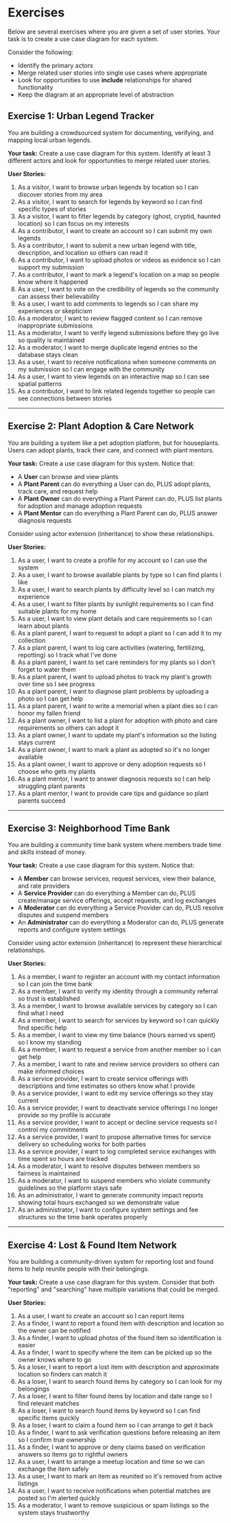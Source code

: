 # Exercises

Below are several exercises where you are given a set of user stories. Your task is to create a use case diagram for each system.

Consider the following:
- Identify the primary actors
- Merge related user stories into single use cases where appropriate
- Look for opportunities to use **include** relationships for shared functionality
- Keep the diagram at an appropriate level of abstraction

## Exercise 1: Urban Legend Tracker

You are building a crowdsourced system for documenting, verifying, and mapping local urban legends.

**Your task:** Create a use case diagram for this system. Identify at least 3 different actors and look for opportunities to merge related user stories.

**User Stories:**

1. As a visitor, I want to browse urban legends by location so I can discover stories from my area
2. As a visitor, I want to search for legends by keyword so I can find specific types of stories
3. As a visitor, I want to filter legends by category (ghost, cryptid, haunted location) so I can focus on my interests
4. As a contributor, I want to create an account so I can submit my own legends
5. As a contributor, I want to submit a new urban legend with title, description, and location so others can read it
6. As a contributor, I want to upload photos or videos as evidence so I can support my submission
7. As a contributor, I want to mark a legend's location on a map so people know where it happened
8. As a user, I want to vote on the credibility of legends so the community can assess their believability
9. As a user, I want to add comments to legends so I can share my experiences or skepticism
10. As a moderator, I want to review flagged content so I can remove inappropriate submissions
11. As a moderator, I want to verify legend submissions before they go live so quality is maintained
12. As a moderator, I want to merge duplicate legend entries so the database stays clean
13. As a user, I want to receive notifications when someone comments on my submission so I can engage with the community
14. As a user, I want to view legends on an interactive map so I can see spatial patterns
15. As a contributor, I want to link related legends together so people can see connections between stories

---

## Exercise 2: Plant Adoption & Care Network

You are building a system like a pet adoption platform, but for houseplants. Users can adopt plants, track their care, and connect with plant mentors.

**Your task:** Create a use case diagram for this system. Notice that:
- A **User** can browse and view plants
- A **Plant Parent** can do everything a User can do, PLUS adopt plants, track care, and request help
- A **Plant Owner** can do everything a Plant Parent can do, PLUS list plants for adoption and manage adoption requests
- A **Plant Mentor** can do everything a Plant Parent can do, PLUS answer diagnosis requests

Consider using actor extension (inheritance) to show these relationships.

**User Stories:**

1. As a user, I want to create a profile for my account so I can use the system
2. As a user, I want to browse available plants by type so I can find plants I like
3. As a user, I want to search plants by difficulty level so I can match my experience
4. As a user, I want to filter plants by sunlight requirements so I can find suitable plants for my home
5. As a user, I want to view plant details and care requirements so I can learn about plants
6. As a plant parent, I want to request to adopt a plant so I can add it to my collection
7. As a plant parent, I want to log care activities (watering, fertilizing, repotting) so I track what I've done
8. As a plant parent, I want to set care reminders for my plants so I don't forget to water them
9. As a plant parent, I want to upload photos to track my plant's growth over time so I see progress
10. As a plant parent, I want to diagnose plant problems by uploading a photo so I can get help
11. As a plant parent, I want to write a memorial when a plant dies so I can honor my fallen friend
12. As a plant owner, I want to list a plant for adoption with photo and care requirements so others can adopt it
13. As a plant owner, I want to update my plant's information so the listing stays current
14. As a plant owner, I want to mark a plant as adopted so it's no longer available
15. As a plant owner, I want to approve or deny adoption requests so I choose who gets my plants
16. As a plant mentor, I want to answer diagnosis requests so I can help struggling plant parents
17. As a plant mentor, I want to provide care tips and guidance so plant parents succeed

---

## Exercise 3: Neighborhood Time Bank

You are building a community time bank system where members trade time and skills instead of money.

**Your task:** Create a use case diagram for this system. Notice that:
- A **Member** can browse services, request services, view their balance, and rate providers
- A **Service Provider** can do everything a Member can do, PLUS create/manage service offerings, accept requests, and log exchanges
- A **Moderator** can do everything a Service Provider can do, PLUS resolve disputes and suspend members
- An **Administrator** can do everything a Moderator can do, PLUS generate reports and configure system settings

Consider using actor extension (inheritance) to represent these hierarchical relationships.

**User Stories:**

1. As a member, I want to register an account with my contact information so I can join the time bank
2. As a member, I want to verify my identity through a community referral so trust is established
3. As a member, I want to browse available services by category so I can find what I need
4. As a member, I want to search for services by keyword so I can quickly find specific help
5. As a member, I want to view my time balance (hours earned vs spent) so I know my standing
6. As a member, I want to request a service from another member so I can get help
7. As a member, I want to rate and review service providers so others can make informed choices
8. As a service provider, I want to create service offerings with descriptions and time estimates so others know what I provide
9. As a service provider, I want to edit my service offerings so they stay current
10. As a service provider, I want to deactivate service offerings I no longer provide so my profile is accurate
11. As a service provider, I want to accept or decline service requests so I control my commitments
12. As a service provider, I want to propose alternative times for service delivery so scheduling works for both parties
13. As a service provider, I want to log completed service exchanges with time spent so hours are tracked
14. As a moderator, I want to resolve disputes between members so fairness is maintained
15. As a moderator, I want to suspend members who violate community guidelines so the platform stays safe
16. As an administrator, I want to generate community impact reports showing total hours exchanged so we demonstrate value
17. As an administrator, I want to configure system settings and fee structures so the time bank operates properly

---

## Exercise 4: Lost & Found Item Network

You are building a community-driven system for reporting lost and found items to help reunite people with their belongings.

**Your task:** Create a use case diagram for this system. Consider that both "reporting" and "searching" have multiple variations that could be merged.

**User Stories:**

1. As a user, I want to create an account so I can report items
2. As a finder, I want to report a found item with description and location so the owner can be notified
3. As a finder, I want to upload photos of the found item so identification is easier
4. As a finder, I want to specify where the item can be picked up so the owner knows where to go
5. As a loser, I want to report a lost item with description and approximate location so finders can match it
6. As a loser, I want to search found items by category so I can look for my belongings
7. As a loser, I want to filter found items by location and date range so I find relevant matches
8. As a loser, I want to search found items by keyword so I can find specific items quickly
9. As a loser, I want to claim a found item so I can arrange to get it back
10. As a finder, I want to ask verification questions before releasing an item so I confirm true ownership
11. As a finder, I want to approve or deny claims based on verification answers so items go to rightful owners
12. As a user, I want to arrange a meetup location and time so we can exchange the item safely
13. As a user, I want to mark an item as reunited so it's removed from active listings
14. As a user, I want to receive notifications when potential matches are posted so I'm alerted quickly
15. As a moderator, I want to remove suspicious or spam listings so the system stays trustworthy